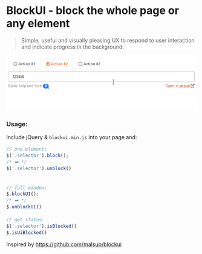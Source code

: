 # BlockUI - block the whole page or any element

> Simple, useful and visually pleasing UX to respond to user interaction and indicate progress in the background.

![preview](.github/block-in-action.gif)

### Usage:

Include jQuery & `blockui.min.js` into your page and:

```javascript
// one element:
$('.selector').block(); 
/* ➡️ */
$('.selector').unblock()


// full window:
$.blockUI(); 
/* ➡️ */ 
$.unblockUI()

// get status:
$('.selector').isBlocked()
$.isUiBlocked()
```

Inspired by https://github.com/malsup/blockui
